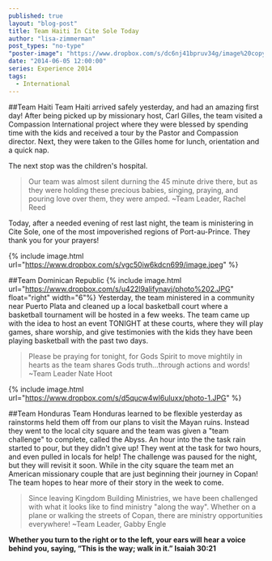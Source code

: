 ```yaml
---
published: true
layout: "blog-post"
title: Team Haiti In Cite Sole Today
author: "lisa-zimmerman"
post_types: "no-type"
"poster-image": "https://www.dropbox.com/s/dc6nj41bpruv34g/image%20copy.jpeg"
date: "2014-06-05 12:00:00"
series: Experience 2014
tags: 
  - International
---
```


##Team Haiti
Team Haiti arrived safely yesterday, and had an amazing first day!  After being picked up by missionary host, Carl Gilles, the team visited a Compassion International project where they were blessed by spending time with the kids and received a tour by the Pastor and Compassion director.  Next, they were taken to the Gilles home for lunch, orientation and a quick nap. 

The next stop was the children's hospital. 
>Our team was almost silent durning the 45 minute drive there, but as they were holding these precious babies, singing, praying, and pouring love over them, they were amped. ~Team Leader, Rachel Reed

Today, after a needed evening of rest last night, the team is ministering in Cite Sole, one of the most impoverished regions of Port-au-Prince.  They thank you for your prayers!

{% include image.html url="https://www.dropbox.com/s/vgc50iw6kdcn699/image.jpeg" %}


##Team Dominican Republic
{% include image.html url="https://www.dropbox.com/s/u422l9alifynavj/photo%202.JPG" float="right" width="6"%}
Yesterday, the team ministered in a community near Puerto Plata and cleaned up a local basketball court where a basketball tournament will be hosted in a few weeks. The team came up with the idea to host an event TONIGHT at these courts, where they will play games, share worship, and give testimonies with the kids they have been playing basketball with the past two days.
>Please be praying for tonight, for Gods Spirit to move mightily in hearts as the team shares Gods truth...through actions and words! ~Team Leader Nate Hoot

{% include image.html url="https://www.dropbox.com/s/d5qucw4wl6uluxx/photo-1.JPG" %}


##Team Honduras
Team Honduras learned to be flexible yesterday as rainstorms held them off from our plans to visit the Mayan ruins. Instead they went to the local city square and the team was given a "team challenge" to complete, called the Abyss.  An hour into the the task rain started to pour, but they didn't give up! They went at the task for two hours, and even pulled in locals for help! The challenge was paused for the night, but they will revisit it soon.  While in the city square the team met an American missionary couple that are just beginning their journey in Copan! The team hopes to hear more of their story in the week to come.

>Since leaving Kingdom Building Ministries, we have been challenged with what it looks like to find ministry "along the way". Whether on a plane or walking the streets of Copan, there are ministry opportunities everywhere! ~Team Leader, Gabby Engle

**Whether you turn to the right or to the left, your ears will hear a voice behind you, saying, “This is the way; walk in it.”  Isaiah 30:21**
